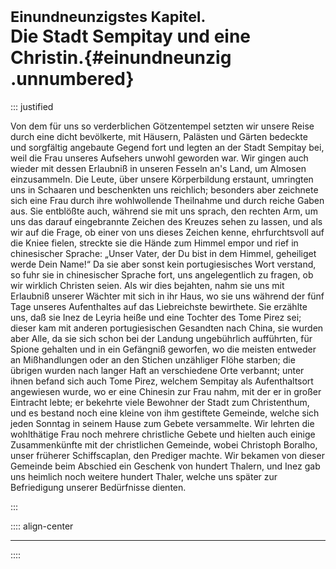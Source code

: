 # <small>Einundneunzigstes Kapitel.</small><br />Die Stadt Sempitay und eine Christin.{#einundneunzig .unnumbered}

::: justified

Von dem für uns so verderblichen Götzentempel setzten wir unsere Reise durch
eine dicht bevölkerte, mit Häusern, Palästen und Gärten bedeckte und sorgfältig
angebaute Gegend fort und legten an der Stadt Sempitay bei, weil die Frau
unseres Aufsehers unwohl geworden war. Wir gingen auch wieder mit dessen
Erlaubniß in unseren Fesseln an's Land, um Almosen einzusammeln. Die Leute, über
unsere Körperbildung erstaunt, umringten uns in Schaaren und beschenkten uns
reichlich; besonders aber zeichnete sich eine Frau durch ihre wohlwollende
Theilnahme und durch reiche Gaben aus. Sie entblößte auch, während sie mit uns
sprach, den rechten Arm, um uns das darauf eingebrannte Zeichen des Kreuzes
sehen zu lassen, und als wir auf die Frage, ob einer von uns dieses Zeichen
kenne, ehrfurchtsvoll auf die Kniee fielen, streckte sie die Hände zum Himmel
empor und rief in chinesischer Sprache: „Unser Vater, der Du bist in dem Himmel,
geheiliget werde Dein Name!“ Da sie aber sonst kein portugiesisches Wort
verstand, so fuhr sie in chinesischer Sprache fort, uns angelegentlich zu
fragen, ob wir wirklich Christen seien. Als wir dies bejahten, nahm sie uns mit
Erlaubniß unserer Wächter mit sich in ihr Haus, wo sie uns während der fünf Tage
unseres Aufenthaltes auf das Liebreichste bewirthete. Sie erzählte uns, daß sie
Inez de Leyria heiße und eine Tochter des Tome Pirez sei; dieser kam mit anderen
portugiesischen Gesandten nach China, sie wurden aber Alle, da sie sich schon
bei der Landung ungebührlich aufführten, für Spione gehalten und in ein
Gefängniß geworfen, wo die meisten entweder an Mißhandlungen oder an den Stichen
unzähliger Flöhe starben; die übrigen wurden nach langer Haft an verschiedene
Orte verbannt; unter ihnen befand sich auch Tome Pirez, welchem Sempitay als
Aufenthaltsort angewiesen wurde, wo er eine Chinesin zur Frau nahm, mit der er
in großer Eintracht lebte; er bekehrte viele Bewohner der Stadt zum
Christenthum, und es bestand noch eine kleine von ihm gestiftete Gemeinde,
welche sich jeden Sonntag in seinem Hause zum Gebete versammelte. Wir lehrten
die wohlthätige Frau noch mehrere christliche Gebete und hielten auch einige
Zusammenkünfte mit der christlichen Gemeinde, wobei Christoph Boralho, unser
früherer Schiffscaplan, den Prediger machte. Wir bekamen von dieser Gemeinde
beim Abschied ein Geschenk von hundert Thalern, und Inez gab uns heimlich noch
weitere hundert Thaler, welche uns später zur Befriedigung unserer Bedürfnisse
dienten.

:::

:::: align-center
****
::::
